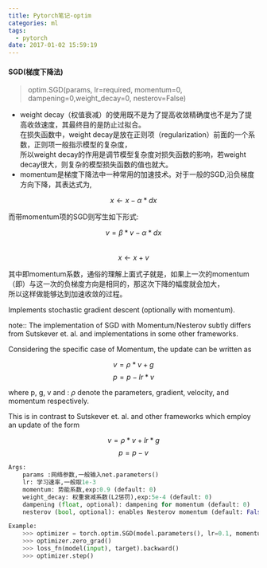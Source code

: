 ```yaml
---
title: Pytorch笔记-optim
categories: ml 
tags:
  - pytorch
date: 2017-01-02 15:59:19
---
```


#### SGD(梯度下降法)
>optim.SGD(params, lr=required, momentum=0, dampening=0,weight_decay=0, nesterov=False)

* weight decay（权值衰减）的使用既不是为了提高收敛精确度也不是为了提高收敛速度，其最终目的是防止过拟合。   
在损失函数中，weight decay是放在正则项（regularization）前面的一个系数，正则项一般指示模型的复杂度，  
所以weight decay的作用是调节模型复杂度对损失函数的影响，若weight decay很大，则复杂的模型损失函数的值也就大。    
* momentum是梯度下降法中一种常用的加速技术。对于一般的SGD,沿负梯度方向下降，其表达式为,      

$$ x \leftarrow x-\alpha*dx $$

而带momentum项的SGD则写生如下形式:     

$$ v =\beta*v-\alpha*dx $$    
$$ x \leftarrow x+v $$    

其中即momentum系数，通俗的理解上面式子就是，如果上一次的momentum（即）与这一次的负梯度方向是相同的，那这次下降的幅度就会加大，    
所以这样做能够达到加速收敛的过程。    


Implements stochastic gradient descent (optionally with momentum).

note::
The implementation of SGD with Momentum/Nesterov subtly differs from
Sutskever et. al. and implementations in some other frameworks.

Considering the specific case of Momentum, the update can be written as        

$$ v = \rho * v + g $$
$$ p = p - lr * v$$

where p, g, v and : $\rho$ denote the parameters, gradient,
velocity, and momentum respectively.

This is in contrast to Sutskever et. al. and
other frameworks which employ an update of the form

$$ v = \rho * v + lr * g $$
$$ p = p - v $$

```python
Args:
    params :网络参数,一般输入net.parameters()
    lr: 学习速率,一般取1e-3
    momentum: 势能系数,exp:0.9 (default: 0)
    weight_decay: 权重衰减系数(L2惩罚),exp:5e-4 (default: 0)
    dampening (float, optional): dampening for momentum (default: 0)
    nesterov (bool, optional): enables Nesterov momentum (default: False)

Example:
    >>> optimizer = torch.optim.SGD(model.parameters(), lr=0.1, momentum=0.9)
    >>> optimizer.zero_grad()
    >>> loss_fn(model(input), target).backward()
    >>> optimizer.step()
```


